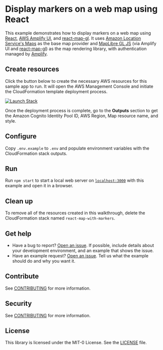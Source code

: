 # Display markers on a web map using React

This example demonstrates how to display markers on a web map using [React](https://react.dev/),
[AWS Amplify UI](https://ui.docs.amplify.aws/?platform=react), and
[react-map-gl](https://visgl.github.io/react-map-gl/). It uses [Amazon Location Service's
Maps](https://aws.amazon.com/location/) as the base map provider and [MapLibre GL
JS](https://maplibre.org/maplibre-gl-js-docs/api/) (via Amplify UI and
[react-map-gl](https://visgl.github.io/react-map-gl/)) as the map rendering library, with
authentication managed by [Amplify](https://aws.amazon.com/amplify/).

## Create resources

Click the button below to create the necessary AWS resources for this sample app to run. It will
open the AWS Management Console and initiate the CloudFormation template deployment process.

[![Launch Stack](https://amazon-location-cloudformation-templates.s3.us-west-2.amazonaws.com/cfn-launch-stack-button.svg)](https://console.aws.amazon.com/cloudformation/home?#/stacks/quickcreate?stackName=react-map-with-markers-example&templateURL=https://amazon-location-cloudformation-templates.s3.us-west-2.amazonaws.com/samples/web-react-map-with-markers/template.yaml)

Once the deployment process is complete, go to the **Outputs** section to get the Amazon Cognito
Identity Pool ID, AWS Region, Map resource name, and style.

## Configure

Copy `.env.example` to `.env` and populate environment variables with the CloudFormation stack
outputs.

## Run

Run `npm start` to start a local web server on [`localhost:3000`](http://localhost:3000/) with this
example and open it in a browser.

## Clean up

To remove all of the resources created in this walkthrough, delete the CloudFormation stack named
`react-map-with-markers`.

## Get help

* Have a bug to report? [Open an
  issue](https://github.com/aws-geospatial/code-example-web-react-map-with-markers/issues/new). If
  possible, include details about your development environment, and an example that shows the issue.
* Have an example request? [Open an
  issue](https://github.com/aws-samples/amazon-location-samples/issues/new). Tell us what the
  example should do and why you want it.

## Contribute

See [CONTRIBUTING](../CONTRIBUTING.md) for more information.

## Security

See [CONTRIBUTING](../CONTRIBUTING.md#security-issue-notifications) for more information.

## License

This library is licensed under the MIT-0 License. See the [LICENSE](../LICENSE) file.
